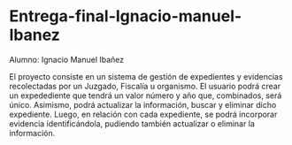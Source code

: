 # Entrega-final-Ignacio-manuel-Ibanez

Alumno: Ignacio Manuel Ibañez

El proyecto consiste en un sistema de gestión de expedientes y evidencias recolectadas por un Juzgado, Fiscalía u organismo. El usuario podrá crear un expedediente que tendrá un valor número y año que, combinados, será único. Asimismo, podrá actualizar la información, buscar y eliminar dicho expediente. Luego, en relación con cada expediente, se podrá incorporar evidencia identificándola, pudiendo también actualizar o eliminar la información.
